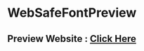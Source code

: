 # WebSafeFontPreview

## Preview Website : <a href="https://tanishqqjain.github.io/WebSafeFontPreview/" > Click Here </a> 
